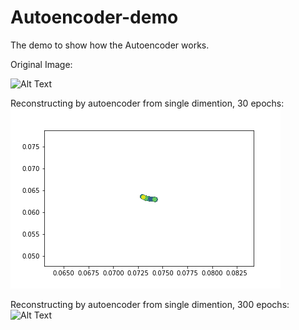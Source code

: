 # Autoencoder-demo
The demo to show how the Autoencoder works.

Original Image:

![Alt Text](https://github.com/Cuilie/Autoencoder-demo/blob/master/result/Original-data.pnd)

Reconstructing by autoencoder from single dimention, 30 epochs:
![Alt Text](https://github.com/Cuilie/Autoencoder-demo/blob/master/result/30epochs-swissroll.gif)


Reconstructing by autoencoder from single dimention, 300 epochs:
![Alt Text](https://github.com/Cuilie/Autoencoder-demo/blob/master/result/300epochs-swissroll.gif)
